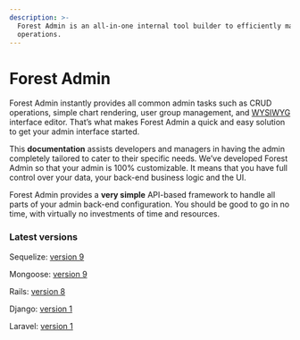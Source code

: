 ```yaml
---
description: >-
  Forest Admin is an all-in-one internal tool builder to efficiently manage your
  operations.
---
```


# Forest Admin

Forest Admin instantly provides all common admin tasks such as CRUD operations, simple chart rendering, user group management, and [WYSIWYG](https://en.wikipedia.org/wiki/WYSIWYG) interface editor. That’s what makes Forest Admin a quick and easy solution to get your admin interface started.

This **documentation** assists developers and managers in having the admin completely tailored to cater to their specific needs. We’ve developed Forest Admin so that your admin is 100% customizable. It means that you have full control over your data, your back-end business logic and the UI.

Forest Admin provides a **very simple** API-based framework to handle all parts of your admin back-end configuration. You should be good to go in no time, with virtually no investments of time and resources.

### Latest versions

Sequelize: [version 9](https://github.com/ForestAdmin/forest-express-sequelize)

Mongoose: [version 9](https://github.com/ForestAdmin/forest-express-mongoose)

Rails: [version 8](https://github.com/ForestAdmin/forest-rails)

Django: [version 1](https://github.com/ForestAdmin/django-forestadmin)

Laravel: [version 1](https://github.com/ForestAdmin/laravel-forestadmin)
